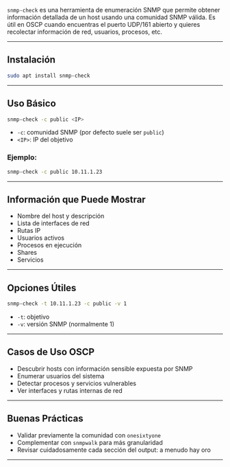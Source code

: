 `snmp-check` es una herramienta de enumeración SNMP que permite obtener información detallada de un host usando una comunidad SNMP válida. Es útil en OSCP cuando encuentras el puerto UDP/161 abierto y quieres recolectar información de red, usuarios, procesos, etc.

---

## Instalación

```bash
sudo apt install snmp-check
```

---

## Uso Básico

```bash
snmp-check -c public <IP>
```

- `-c`: comunidad SNMP (por defecto suele ser `public`)
- `<IP>`: IP del objetivo

### Ejemplo:
```bash
snmp-check -c public 10.11.1.23
```

---

## Información que Puede Mostrar

- Nombre del host y descripción
- Lista de interfaces de red
- Rutas IP
- Usuarios activos
- Procesos en ejecución
- Shares
- Servicios

---

## Opciones Útiles

```bash
snmp-check -t 10.11.1.23 -c public -v 1
```

- `-t`: objetivo
- `-v`: versión SNMP (normalmente 1)

---

## Casos de Uso OSCP

- Descubrir hosts con información sensible expuesta por SNMP
- Enumerar usuarios del sistema
- Detectar procesos y servicios vulnerables
- Ver interfaces y rutas internas de red

---

## Buenas Prácticas

- Validar previamente la comunidad con `onesixtyone`
- Complementar con `snmpwalk` para más granularidad
- Revisar cuidadosamente cada sección del output: a menudo hay oro

---
